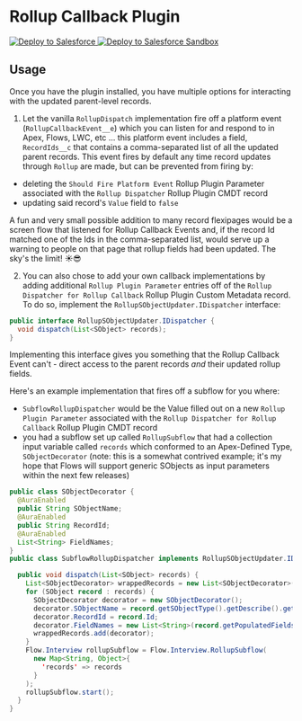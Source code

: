 # Rollup Callback Plugin

<a href="https://login.salesforce.com/packaging/installPackage.apexp?p0=04t6g000008ShPqAAK">
  <img alt="Deploy to Salesforce"
       src="../../media/deploy-package-to-prod.png">
</a>

<a href="https://test.salesforce.com/packaging/installPackage.apexp?p0=04t6g000008ShPqAAK">
  <img alt="Deploy to Salesforce Sandbox"
       src="../../media/deploy-package-to-sandbox.png">
</a>

## Usage

Once you have the plugin installed, you have multiple options for interacting with the updated parent-level records.

1. Let the vanilla `RollupDispatch` implementation fire off a platform event (`RollupCallbackEvent__e`) which you can listen for and respond to in Apex, Flows, LWC, etc ... this platform event includes a field, `RecordIds__c` that contains a comma-separated list of all the updated parent records. This event fires by default any time record updates through `Rollup` are made, but can be prevented from firing by:

- deleting the `Should Fire Platform Event` Rollup Plugin Parameter associated with the `Rollup Dispatcher` Rollup Plugin CMDT record
- updating said record's `Value` field to `false`

A fun and very small possible addition to many record flexipages would be a screen flow that listened for Rollup Callback Events and, if the record Id matched one of the Ids in the comma-separated list, would serve up a warning to people on that page that rollup fields had been updated. The sky's the limit! ☀😎

2. You can also chose to add your own callback implementations by adding additional `Rollup Plugin Parameter` entries off of the `Rollup Dispatcher for Rollup Callback` Rollup Plugin Custom Metadata record. To do so, implement the `RollupSObjectUpdater.IDispatcher` interface:

```java
public interface RollupSObjectUpdater.IDispatcher {
  void dispatch(List<SObject> records);
}
```

Implementing this interface gives you something that the Rollup Callback Event can't - direct access to the parent records _and_ their updated rollup fields.

Here's an example implementation that fires off a subflow for you where:
- `SubflowRollupDispatcher` would be the Value filled out on a new `Rollup Plugin Parameter` associated with the `Rollup Dispatcher for Rollup Callback` Rollup Plugin CMDT record
- you had a subflow set up called `RollupSubflow` that had a collection input variable called `records` which conformed to an Apex-Defined Type, `SObjectDecorator` (note: this is a somewhat contrived example; it's my hope that Flows will support generic SObjects as input parameters within the next few releases)

```java
public class SObjectDecorator {
  @AuraEnabled
  public String SObjectName;
  @AuraEnabled
  public String RecordId;
  @AuraEnabled
  List<String> FieldNames;
}
public class SubflowRollupDispatcher implements RollupSObjectUpdater.IDispatcher {

  public void dispatch(List<SObject> records) {
    List<SObjectDecorator> wrappedRecords = new List<SObjectDecorator>();
    for (SObject record : records) {
      SObjectDecorator decorator = new SObjectDecorator();
      decorator.SObjectName = record.getSObjectType().getDescribe().getName();
      decorator.RecordId = record.Id;
      decorator.FieldNames = new List<String>(record.getPopulatedFieldsAsMap().keySet());
      wrappedRecords.add(decorator);
    }
    Flow.Interview rollupSubflow = Flow.Interview.RollupSubflow(
      new Map<String, Object>{
        'records' => records
      }
    );
    rollupSubflow.start();
  }
}
```